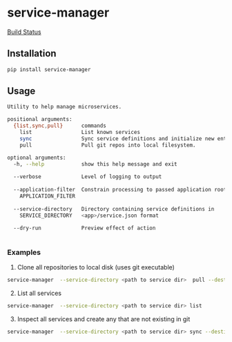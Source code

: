 # service-manager

[Build Status](https://api.travis-ci.org/AlienVault-Engineering/service-manager.png) 
## Installation

```bash
pip install service-manager
```

## Usage

```bash
Utility to help manage microservices.

positional arguments:
  {list,sync,pull}      commands
    list                List known services
    sync                Sync service definitions and initialize new entries.
    pull                Pull git repos into local filesystem.

optional arguments:
  -h, --help            show this help message and exit
  
  --verbose             Level of logging to output
  
  --application-filter  Constrain processing to passed application root
    APPLICATION_FILTER 
    
  --service-directory   Directory containing service definitions in
    SERVICE_DIRECTORY   <app>/service.json format
    
  --dry-run             Preview effect of action
  
```

 ### Examples
 
 1. Clone all repositories to local disk (uses git executable)
 
 ```bash
 service-manager  --service-directory <path to service dir>  pull --destination-directory .
 ``` 
 2. List all services
 
 ```bash
 service-manager  --service-directory <path to service dir> list
 ```
 3. Inspect all services and create any that are not existing in git
 
 ```bash
 service-manager  --service-directory <path to service dir> sync --destination-directory .  --service-template-definitions
 ```
 
  
